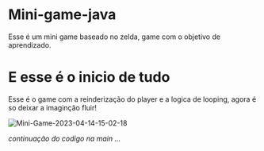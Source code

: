 # Mini-game-java

Esse é um mini game baseado no zelda,
game com o objetivo de aprendizado.

# E esse é o inicio de tudo

   Esse é o game com a reinderização do player e a logica de looping,
agora é so deixar a imaginção fluir!

![Mini-Game-2023-04-14-15-02-18](https://user-images.githubusercontent.com/107235947/232146662-d4305ba8-6c97-4237-ab53-14e54f3ae7b8.gif)

*continuação do codigo na main ...*




